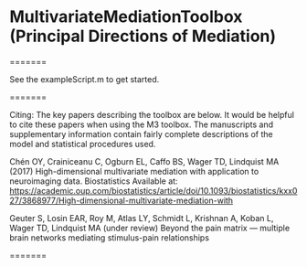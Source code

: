 # MultivariateMediationToolbox (Principal Directions of Mediation)


=======

See the exampleScript.m to get started.

=======

Citing:
The key papers describing the toolbox are below.  It would be helpful to cite these papers when using the M3 toolbox.  The manuscripts and supplementary information contain fairly complete descriptions of the model and statistical procedures used.

Chén OY, Crainiceanu C, Ogburn EL, Caffo BS, Wager TD, Lindquist MA (2017) High-dimensional multivariate mediation with application to neuroimaging data. Biostatistics Available at: https://academic.oup.com/biostatistics/article/doi/10.1093/biostatistics/kxx027/3868977/High-dimensional-multivariate-mediation-with

Geuter S, Losin EAR, Roy M, Atlas LY, Schmidt L, Krishnan A, Koban L, Wager TD, Lindquist MA (under review) Beyond the pain matrix — multiple brain networks mediating stimulus-pain relationships



=======

